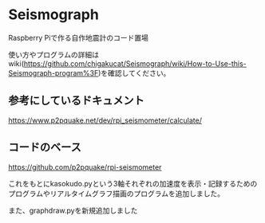 # Seismograph
Raspberry Piで作る自作地震計のコード置場

使い方やプログラムの詳細はwiki(https://github.com/chigakucat/Seismograph/wiki/How-to-Use-this-Seismograph-program%3F)を確認してください。

## 参考にしているドキュメント
https://www.p2pquake.net/dev/rpi_seismometer/calculate/
## コードのベース
https://github.com/p2pquake/rpi-seismometer

これをもとにkasokudo.pyという3軸それぞれの加速度を表示・記録するためのプログラムやリアルタイムグラフ描画のプログラムを追加しました。

また、graphdraw.pyを新規追加しました
